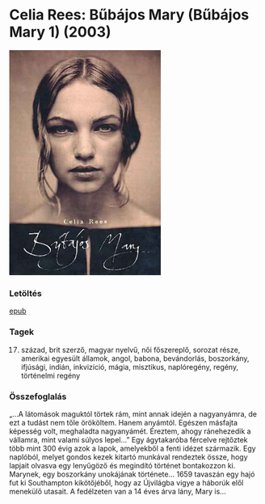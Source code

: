 # <a name="id_979">Celia Rees: Bűbájos Mary (Bűbájos Mary 1) (2003)</a>
<img src="https://github.com/BercziSandor/calibre_lib/raw/main/Celia%20Rees/Bubajos%20Mary%20%28979%29/cover.jpg" alt="cover" width="300"/>

### Letöltés
[epub](https://github.com/BercziSandor/calibre_lib/raw/main/Celia%20Rees/Bubajos%20Mary%20%28979%29/Bubajos%20Mary%20-%20Celia%20Rees.epub)

### Tagek
17. század, brit szerző, magyar nyelvű, női főszereplő, sorozat része, amerikai egyesült államok, angol, babona, bevándorlás, boszorkány, ifjúsági, indián, inkvizíció, mágia, misztikus, naplóregény, regény, történelmi regény

### Összefoglalás
<p class="description">„…A látomások maguktól törtek rám, mint annak idején a nagyanyámra, de ezt a tudást nem tőle örököltem. Hanem anyámtól. Egészen másfajta képesség volt, meghaladta nagyanyámét. Éreztem, ahogy ránehezedik a vállamra, mint valami súlyos lepel…” Egy ágytakaróba fércelve rejtőztek több mint 300 évig azok a lapok, amelyekből a fenti idézet származik. Egy naplóból, melyet gondos kezek kitartó munkával rendeztek össze, hogy lapjait olvasva egy lenyűgöző és megindító történet bontakozzon ki. Marynek, egy boszorkány unokájának története… 1659 tavaszán egy hajó fut ki Southampton kikötőjéből, hogy az Újvilágba vigye a háborúk elől menekülő utasait. A fedélzeten van a 14 éves árva lány, Mary is…</p>


